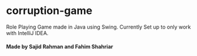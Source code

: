 # corruption-game

Role Playing Game made in Java using Swing. Currently Set up to only work with IntelliJ IDEA.


#### Made by Sajid Rahman and Fahim Shahriar
